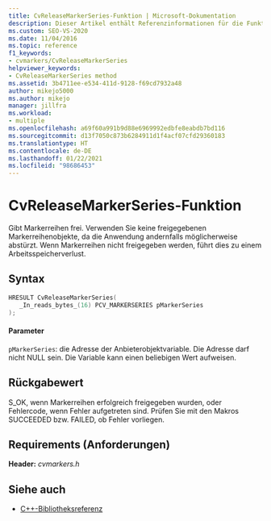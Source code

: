 ```yaml
---
title: CvReleaseMarkerSeries-Funktion | Microsoft-Dokumentation
description: Dieser Artikel enthält Referenzinformationen für die Funktion CvReleaseMarkerSeries des Concurrency Visualizer-SDK (C-Bibliothek).
ms.custom: SEO-VS-2020
ms.date: 11/04/2016
ms.topic: reference
f1_keywords:
- cvmarkers/CvReleaseMarkerSeries
helpviewer_keywords:
- CvReleaseMarkerSeries method
ms.assetid: 3b4711ee-e534-411d-9128-f69cd7932a48
author: mikejo5000
ms.author: mikejo
manager: jillfra
ms.workload:
- multiple
ms.openlocfilehash: a69f60a991b9d88e6969992edbfe8eabdb7bd116
ms.sourcegitcommit: d13f7050c873b6284911d1f4acf07cfd29360183
ms.translationtype: HT
ms.contentlocale: de-DE
ms.lasthandoff: 01/22/2021
ms.locfileid: "98686453"
---
```

# <a name="cvreleasemarkerseries-function"></a>CvReleaseMarkerSeries-Funktion
Gibt Markerreihen frei. Verwenden Sie keine freigegebenen Markerreihenobjekte, da die Anwendung andernfalls möglicherweise abstürzt. Wenn Markerreihen nicht freigegeben werden, führt dies zu einem Arbeitsspeicherverlust.

## <a name="syntax"></a>Syntax

```C
HRESULT CvReleaseMarkerSeries(
   _In_reads_bytes_(16) PCV_MARKERSERIES pMarkerSeries
);
```

#### <a name="parameters"></a>Parameter
 `pMarkerSeries`: die Adresse der Anbieterobjektvariable. Die Adresse darf nicht NULL sein. Die Variable kann einen beliebigen Wert aufweisen.

## <a name="return-value"></a>Rückgabewert
 S_OK, wenn Markerreihen erfolgreich freigegeben wurden, oder Fehlercode, wenn Fehler aufgetreten sind. Prüfen Sie mit den Makros SUCCEEDED bzw. FAILED, ob Fehler vorliegen.

## <a name="requirements"></a>Requirements (Anforderungen)
 **Header:** *cvmarkers.h*

## <a name="see-also"></a>Siehe auch
- [C++-Bibliotheksreferenz](../profiling/cpp-library-reference.md)